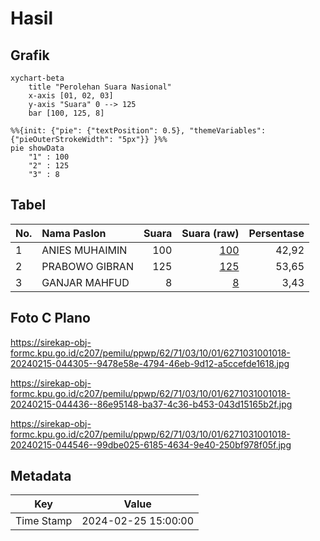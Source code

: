 # Hasil

## Grafik

```mermaid
xychart-beta
    title "Perolehan Suara Nasional"
    x-axis [01, 02, 03]
    y-axis "Suara" 0 --> 125
    bar [100, 125, 8]
```

```mermaid
%%{init: {"pie": {"textPosition": 0.5}, "themeVariables": {"pieOuterStrokeWidth": "5px"}} }%%
pie showData
    "1" : 100
    "2" : 125
    "3" : 8
```

## Tabel

| No. | Nama Paslon    | Suara | Suara (raw) | Persentase |
|:--- |:-------------- | -----:| -----------:| ----------:|
| 1   | ANIES MUHAIMIN | 100   | [100][p-1]  | 42,92      |
| 2   | PRABOWO GIBRAN | 125   | [125][p-2]  | 53,65      |
| 3   | GANJAR MAHFUD  | 8     | [8][p-3]    | 3,43       |


[p-1]: https://github.com/gigit-pemilu/pemilu-2024/blob/main/pilpres/hitung-suara/sub/62-kalimantan-tengah/sub/71-kota-palangkaraya/sub/03-jekan-raya/sub/1001-palangka/sub/018-tps/sub/paslon-1.txt
[p-2]: https://github.com/gigit-pemilu/pemilu-2024/blob/main/pilpres/hitung-suara/sub/62-kalimantan-tengah/sub/71-kota-palangkaraya/sub/03-jekan-raya/sub/1001-palangka/sub/018-tps/sub/paslon-2.txt
[p-3]: https://github.com/gigit-pemilu/pemilu-2024/blob/main/pilpres/hitung-suara/sub/62-kalimantan-tengah/sub/71-kota-palangkaraya/sub/03-jekan-raya/sub/1001-palangka/sub/018-tps/sub/paslon-3.txt

## Foto C Plano

https://sirekap-obj-formc.kpu.go.id/c207/pemilu/ppwp/62/71/03/10/01/6271031001018-20240215-044305--9478e58e-4794-46eb-9d12-a5ccefde1618.jpg

https://sirekap-obj-formc.kpu.go.id/c207/pemilu/ppwp/62/71/03/10/01/6271031001018-20240215-044436--86e95148-ba37-4c36-b453-043d15165b2f.jpg

https://sirekap-obj-formc.kpu.go.id/c207/pemilu/ppwp/62/71/03/10/01/6271031001018-20240215-044546--99dbe025-6185-4634-9e40-250bf978f05f.jpg


## Metadata

| Key        | Value               |
| ---------- | ------------------- |
| Time Stamp | 2024-02-25 15:00:00 |



